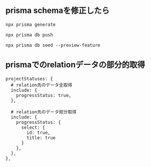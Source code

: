 ## prisma schemaを修正したら

```
npx prisma generate
```

```
npx prisma db push
```

```
npx prisma db seed --preview-feature
```

## prismaでのrelationデータの部分的取得

```
projectStatuses: {
  # relation先のデータ全取得 
  include: {
    progressStatus: true,
  },

  # relation先のデータ部分取得 
  include: {
    progressStatus: {
      select: {
        id: true,
        title: true
      }
    },
  },
},
```